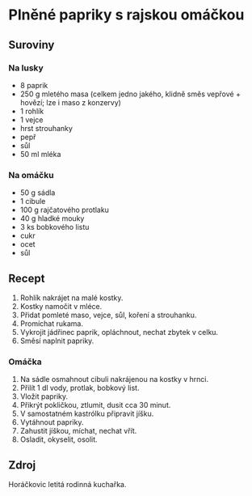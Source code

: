 # Plněné papriky s rajskou omáčkou

## Suroviny

### Na lusky

 * 8 paprik
 * 250 g mletého masa (celkem jedno jakého, klidně směs vepřové + hovězí;
   lze i maso z konzervy)
 * 1 rohlík
 * 1 vejce
 * hrst strouhanky
 * pepř
 * sůl
 * 50 ml mléka

### Na omáčku

 * 50 g sádla
 * 1 cibule
 * 100 g rajčatového protlaku
 * 40 g hladké mouky
 * 3 ks bobkového listu
 * cukr
 * ocet
 * sůl

## Recept

 1. Rohlík nakrájet na malé kostky.
 2. Kostky namočit v mléce.
 3. Přidat pomleté maso, vejce, sůl, koření a strouhanku.
 4. Promíchat rukama.
 5. Vykrojit jádřinec paprik, opláchnout, nechat zbytek v celku.
 6. Směsí naplnit papriky.

### Omáčka

 1. Na sádle osmahnout cibuli nakrájenou na kostky v hrnci.
 2. Přilít 1 dl vody, protlak, bobkový list.
 3. Vložit papriky.
 4. Přikrýt pokličkou, ztlumit, dusit cca 30 minut.
 5. V samostatném kastrólku připravit jíšku.
 6. Vytáhnout papriky.
 7. Zahustit jíškou, míchat, nechat vřít.
 8. Osladit, okyselit, osolit.

## Zdroj

Horáčkovic letitá rodinná kuchařka.
